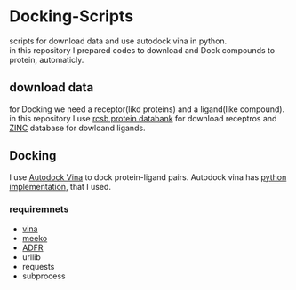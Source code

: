 # Docking-Scripts
scripts for download data and use autodock vina in python. <br />
in this repository I prepared codes to download and Dock compounds to protein, automaticly.

## download data
for Docking we need a receptor(likd proteins) and a ligand(like compound).<br />
in this repository I use [rcsb protein databank](https://www.rcsb.org/) for download receptros and [ZINC](https://zinc.docking.org/) database for dowloand ligands.<br />

## Docking
I use [Autodock Vina](https://vina.scripps.edu/) to dock protein-ligand pairs.
Autodock vina has [python implementation](https://autodock-vina.readthedocs.io/en/latest/introduction.html), that I used.

### requiremnets
- [vina](https://autodock-vina.readthedocs.io/en/latest/installation.html)
- [meeko](https://autodock-vina.readthedocs.io/en/latest/docking_requirements.html)
- [ADFR](https://ccsb.scripps.edu/adfr/downloads/)
- urllib
- requests
- subprocess
